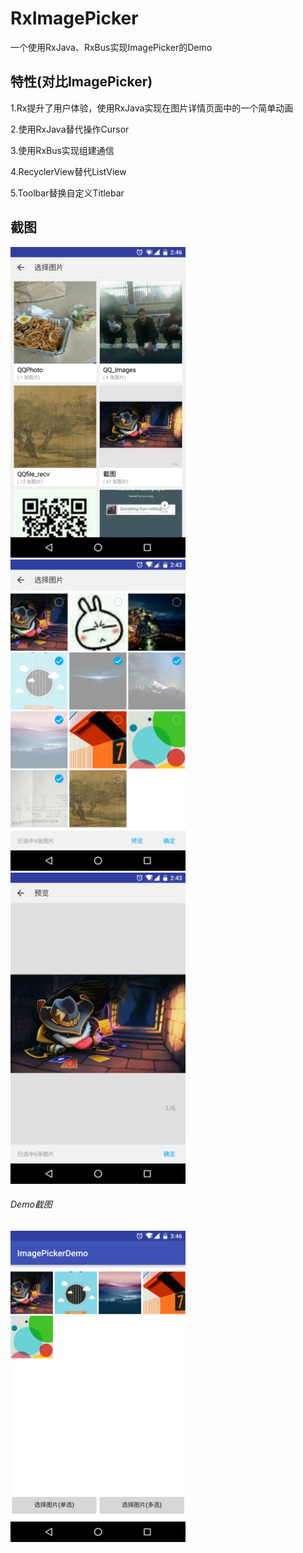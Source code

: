 # RxImagePicker
一个使用RxJava、RxBus实现ImagePicker的Demo

## 特性(对比ImagePicker)
1.Rx提升了用户体验，使用RxJava实现在图片详情页面中的一个简单动画

2.使用RxJava替代操作Cursor

3.使用RxBus实现组建通信

4.RecyclerView替代ListView

5.Toolbar替换自定义Titlebar

## 截图
<img src="/screenshot/bukets.png" width="280px"/>
<img src="/screenshot/imgs.png" width="280px"/>
<img src="/screenshot/preview.png" width="280px"/>


###### Demo截图
<img src="/screenshot/demo.png" width="280px"/>
